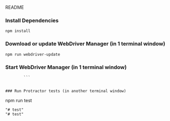 README

### Install Dependencies

```
npm install
```

### Download or update WebDriver Manager (in 1 terminal window)

```
npm run webdriver-update
```

### Start WebDriver Manager (in 1 terminal window)

            ```

```

### Run Protractor tests (in another terminal window)

```
npm run test
```
"# test" 
"# test" 
